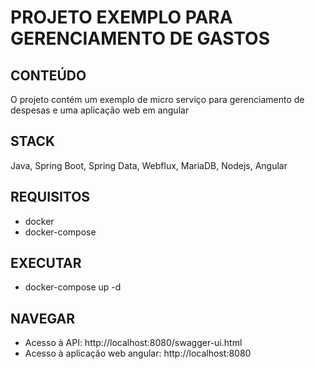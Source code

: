 # PROJETO EXEMPLO PARA GERENCIAMENTO DE GASTOS

## CONTEÚDO
O projeto contém um exemplo de micro serviço para gerenciamento de despesas e uma aplicação web em angular

## STACK
Java, Spring Boot, Spring Data, Webflux, MariaDB, Nodejs, Angular

## REQUISITOS
- docker
- docker-compose

## EXECUTAR
- docker-compose up -d

## NAVEGAR
- Acesso à API: http://localhost:8080/swagger-ui.html
- Acesso à aplicação web angular: http://localhost:8080
